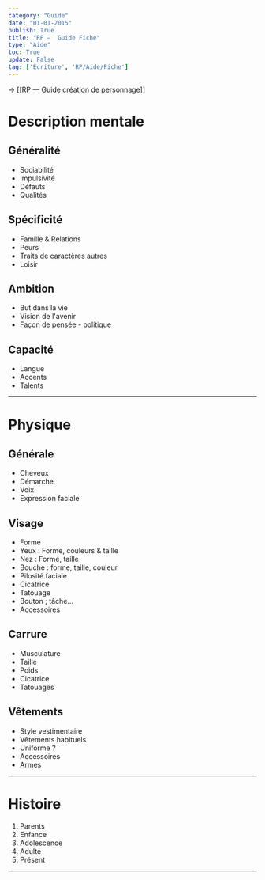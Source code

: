 ```yaml
---
category: "Guide"
date: "01-01-2015"
publish: True
title: "RP —  Guide Fiche"
type: "Aide"
toc: True
update: False
tag: ['Écriture', 'RP/Aide/Fiche']
---
```

→ [[RP —  Guide création de personnage]] 

# Description mentale
## Généralité
- Sociabilité
- Impulsivité
- Défauts
- Qualités

## Spécificité
- Famille & Relations 
- Peurs
- Traits de caractères autres
- Loisir

## Ambition
- But dans la vie
- Vision de l'avenir
- Façon de pensée - politique

## Capacité
- Langue
- Accents
- Talents

----
# Physique
## Générale
- Cheveux
- Démarche
- Voix
- Expression faciale

## Visage
- Forme
- Yeux : Forme, couleurs & taille
- Nez : Forme, taille
- Bouche : forme, taille, couleur
- Pilosité faciale
- Cicatrice
- Tatouage
- Bouton ; tâche…
- Accessoires

## Carrure
- Musculature
- Taille
- Poids
- Cicatrice
- Tatouages

## Vêtements
- Style vestimentaire
- Vêtements habituels
- Uniforme ?
- Accessoires
- Armes

----
# Histoire
1. Parents
2. Enfance
3. Adolescence
4. Adulte
5. Présent

----